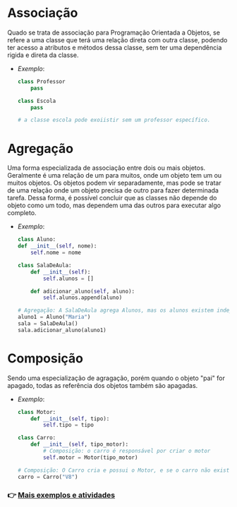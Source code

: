 # Associação
Quado se trata de associação para Programação Orientada a Objetos, se refere a uma classe que terá uma relação direta com outra classe, podendo ter acesso a atributos e métodos dessa classe, sem ter uma dependência rigida e direta da classe.
- *Exemplo*:
    ```Python
    class Professor
        pass

    class Escola
        pass

    # a classe escola pode exoiistir sem um professor específico.
    ```


# Agregação
Uma forma especializada de associação entre dois ou mais objetos. Geralmente é uma relação de um para muitos, onde um objeto tem um ou muitos objetos. Os objetos podem vir separadamente, mas pode se tratar de uma relação onde um objeto precisa de outro para fazer determinada tarefa. Dessa forma, é possível concluir que as classes não depende do objeto como um todo, mas dependem uma das outros para executar algo completo.
- *Exemplo*:
    ```Python
    class Aluno:
    def __init__(self, nome):
        self.nome = nome

    class SalaDeAula:
        def __init__(self):
            self.alunos = []

        def adicionar_aluno(self, aluno):
            self.alunos.append(aluno)

    # Agregação: A SalaDeAula agrega Alunos, mas os alunos existem independentemente
    aluno1 = Aluno("Maria")
    sala = SalaDeAula()
    sala.adicionar_aluno(aluno1)

    ```


# Composição
Sendo uma especialização de agragação, porém quando o objeto "pai" for apagado, todas as referência dos objetos também são apagadas.
- *Exemplo*:
    ```Python
    class Motor:
        def __init__(self, tipo):
            self.tipo = tipo

    class Carro:
        def __init__(self, tipo_motor):
            # Composição: o carro é responsável por criar o motor
            self.motor = Motor(tipo_motor)

    # Composição: O Carro cria e possui o Motor, e se o carro não existir, o motor também não.
    carro = Carro("V8")

    ```

### 👉 [Mais exemplos e atividades](https://github.com/ThomasNicholas21/EstudoPython/tree/master/estudos/03_POO)
